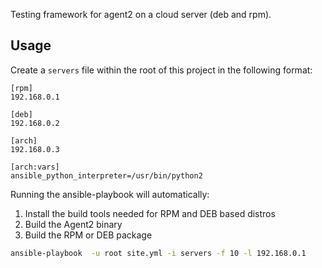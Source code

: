 Testing framework for agent2 on a cloud server (deb and rpm).

## Usage

Create a `servers` file within the root of this project in the following
format:

```
[rpm]
192.168.0.1

[deb]
192.168.0.2

[arch]
192.168.0.3

[arch:vars]
ansible_python_interpreter=/usr/bin/python2
```

Running the ansible-playbook will automatically:

1. Install the build tools needed for RPM and DEB based distros
2. Build the Agent2 binary
3. Build the RPM or DEB package

```sh
ansible-playbook  -u root site.yml -i servers -f 10 -l 192.168.0.1
```


